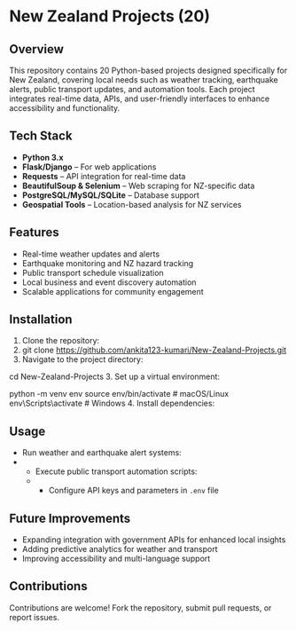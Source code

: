# New Zealand Projects (20)

## Overview
This repository contains 20 Python-based projects designed specifically for New Zealand, covering local needs such as weather tracking, earthquake alerts, public transport updates, and automation tools. Each project integrates real-time data, APIs, and user-friendly interfaces to enhance accessibility and functionality.

## Tech Stack
- **Python 3.x**
- **Flask/Django** – For web applications
- **Requests** – API integration for real-time data
- **BeautifulSoup & Selenium** – Web scraping for NZ-specific data
- **PostgreSQL/MySQL/SQLite** – Database support
- **Geospatial Tools** – Location-based analysis for NZ services

## Features
- Real-time weather updates and alerts
- Earthquake monitoring and NZ hazard tracking
- Public transport schedule visualization
- Local business and event discovery automation
- Scalable applications for community engagement

## Installation
1. Clone the repository:
2. git clone https://github.com/ankita123-kumari/New-Zealand-Projects.git
2. Navigate to the project directory:


cd New-Zealand-Projects
3. Set up a virtual environment:


python -m venv env source env/bin/activate  # macOS/Linux env\Scripts\activate  # Windows
4. Install dependencies:

## Usage
- Run weather and earthquake alert systems:
- - Execute public transport automation scripts:
  - - Configure API keys and parameters in `.env` file

## Future Improvements
- Expanding integration with government APIs for enhanced local insights
- Adding predictive analytics for weather and transport
- Improving accessibility and multi-language support

## Contributions
Contributions are welcome! Fork the repository, submit pull requests, or report issues.



